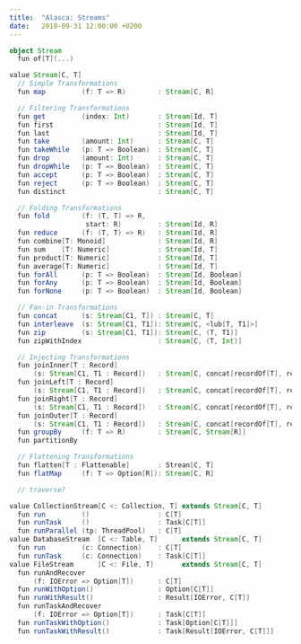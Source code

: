 ```yaml
---
title:  "Alasca: Streams"
date:   2018-09-31 12:00:00 +0200
---
```



```scala
object Stream
  fun of[T](...)

value Stream[C, T]
  // Simple Transformations
  fun map         (f: T => R)        : Stream[C, R]

  // Filtering Transformations
  fun get         (index: Int)       : Stream[Id, T]
  fun first                          : Stream[Id, T]
  fun last                           : Stream[Id, T]
  fun take        (amount: Int)      : Stream[C, T]
  fun takeWhile   (p: T => Boolean)  : Stream[C, T]
  fun drop        (amount: Int)      : Stream[C, T]
  fun dropWhile   (p: T => Boolean)  : Stream[C, T]  
  fun accept      (p: T => Boolean)  : Stream[C, T]
  fun reject      (p: T => Boolean)  : Stream[C, T]
  fun distinct                       : Stream[C, T]

  // Folding Transformations
  fun fold        (f: (T, T) => R,
                   start: R)         : Stream[Id, R]
  fun reduce      (f: (T, T) => R)   : Stream[Id, R]
  fun combine[T: Monoid]             : Stream[Id, R]
  fun sum    [T: Numeric]            : Stream[Id, T]
  fun product[T: Numeric]            : Stream[Id, T]
  fun average[T: Numeric]            : Stream[Id, T]
  fun forAll      (p: T => Boolean)  : Stream[Id, Boolean]
  fun forAny      (p: T => Boolean)  : Stream[Id, Boolean]
  fun forNone     (p: T => Boolean)  : Stream[Id, Boolean]

  // Fan-in Transformations
  fun concat      (s: Stream[C1, T]) : Stream[C, T]
  fun interleave  (s: Stream[C1, T1]): Stream[C, <lub[T, T1]>]
  fun zip         (s: Stream[C1, T1]): Stream[C, (T, T1)]
  fun zipWithIndex                   : Stream[C, (T, Int)]

  // Injecting Transformations
  fun joinInner[T : Record]
      (s: Stream[C1, T1 : Record])   : Stream[C, concat[recordOf[T], recordOf[T1]]]
  fun joinLeft[T : Record]
      (s: Stream[C1, T1 : Record])   : Stream[C, concat[recordOf[T], recordOf[T1]]]
  fun joinRight[T : Record]
      (s: Stream[C1, T1 : Record])   : Stream[C, concat[recordOf[T], recordOf[T1]]]
  fun joinOuter[T : Record]
      (s: Stream[C1, T1 : Record])   : Stream[C, concat[recordOf[T], recordOf[T1]]]
  fun groupBy     (f: T => R)        : Stream[C, Stream[R]]
  fun partitionBy

  // Flattening Transformations
  fun flatten[T : Flattenable]       : Strean[C, T]
  fun flatMap     (f: T => Option[R]): Stream[C, R]

  // traverse?

value CollectionStream[C <: Collection, T] extends Stream[C, T]
  fun run         ()                 : C[T]
  fun runTask     ()                 : Task[C[T]]
  fun runParallel (tp: ThreadPool)   : C[T]
value DatabaseStream  [C <: Table, T]      extends Stream[C, T]
  fun run         (c: Connection)    : C[T]
  fun runTask     (c: Connection)    : Task[C[T]]
value FileStream      [C <: File, T]       extends Stream[C, T]
  fun runAndRecover
      (f: IOError => Option[T])      : C[T]
  fun runWithOption()                : Option[C[T]]
  fun runWithResult()                : Result[IOError, C[T]]
  fun runTaskAndRecover
      (f: IOError => Option[T])      : Task[C[T]]
  fun runTaskWithOption()            : Task[Option[C[T]]]
  fun runTaskWithResult()            : Task[Result[IOError, C[T]]]
```

<!--
#### Simple Transformations

- conflate
- conflateToLast
- conflateWithSeed
- dropAll
- dropLast
- dropWhile
- duplicate
- expand
- grouped
- groupedTo
- headAndTail
- logEvent
- multiply
- nop
- prefixAndTail
- prefixAndTailTo
- protect
- scan
- scanAsync
- slice
- sliceEvery
- sliding
- slidingTo
- takeEveryNth

#### Fan-Ins

- fanInConcat
- fanInMerge
- fanInRoundRobin
- fanInSorted
- fanInToTuple
- fanInToHList
- fanInToCoproduct
- fanInToProduct
- fanInToSum

Additionally these fan-in shortcut transformations are defined:

- orElse
- merge
- mergeSorted
- mergeToEither

#### Fan-Outs

- fanOutBroadcast
- fanOutBroadcastBuffered
- fanOutRoundRobin
- fanOutSequential
- fanOutSwitch
- fanOutToAny
- fanOutUnZip

#### Streams-of-Streams

##### Injecting Transformations

- injectBroadcast
- injectRoundRobin
- injectSequential
- injectToAny
- split
- splitAfter
- splitWhen
-->
